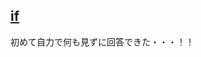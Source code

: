 ## [if](https://github.com/type-challenges/type-challenges/blob/main/questions/00268-easy-if/README.ja.md)

初めて自力で何も見ずに回答できた・・・！！

